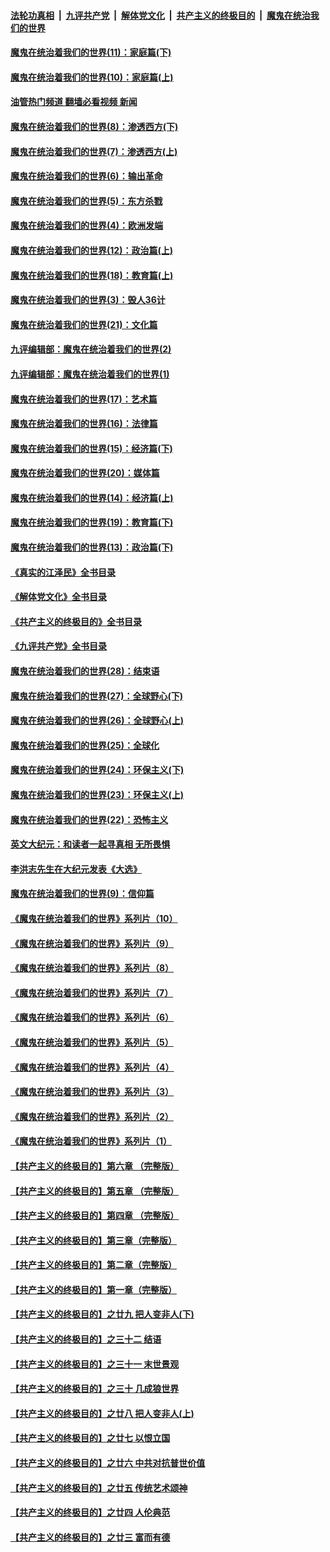 ####  [法轮功真相](../../../../basic/blob/master/README.md?t=01181212) &nbsp;|&nbsp; [九评共产党](../../../../9ping.md/blob/master/README.md?t=01181212) &nbsp;|&nbsp; [解体党文化](../../../../jtdwh.md/blob/master/README.md?t=01181212)  &nbsp;|&nbsp; [共产主义的终极目的](../../../../gczydzjmd.md/blob/master/README.md?t=01181212) &nbsp;|&nbsp; [魔鬼在统治我们的世界](../../../../mgztzwmdsj.md/blob/master/README.md?t=01181212) 

#### [魔鬼在统治着我们的世界(11)：家庭篇(下)](../pages/nsc422/n10440961.md?t=01181212) 

#### [魔鬼在统治着我们的世界(10)：家庭篇(上)](../pages/nsc422/n10435448.md?t=01181212) 

#### [油管热门频道 翻墙必看视频 新闻](http://129.146.143.75:81/youtube.html?01181212)

#### [魔鬼在统治着我们的世界(8)：渗透西方(下)](../pages/nsc422/n10429603.md?t=01181212) 

#### [魔鬼在统治着我们的世界(7)：渗透西方(上)](../pages/nsc422/n10426013.md?t=01181212) 

#### [魔鬼在统治着我们的世界(6)：输出革命](../pages/nsc422/n10421536.md?t=01181212) 

#### [魔鬼在统治着我们的世界(5)：东方杀戮](../pages/nsc422/n10417707.md?t=01181212) 

#### [魔鬼在统治着我们的世界(4)：欧洲发端](../pages/nsc422/n10414890.md?t=01181212) 

#### [魔鬼在统治着我们的世界(12)：政治篇(上)](../pages/nsc422/n10444576.md?t=01181212) 

#### [魔鬼在统治着我们的世界(18)：教育篇(上)](../pages/nsc422/n10526970.md?t=01181212) 

#### [魔鬼在统治着我们的世界(3)：毁人36计](../pages/nsc422/n10411583.md?t=01181212) 

#### [魔鬼在统治着我们的世界(21)：文化篇](../pages/nsc422/n10597706.md?t=01181212) 

#### [九评编辑部：魔鬼在统治着我们的世界(2)](../pages/nsc422/n10410036.md?t=01181212) 

#### [九评编辑部：魔鬼在统治着我们的世界(1)](../pages/nsc422/n10406825.md?t=01181212) 

#### [魔鬼在统治着我们的世界(17)：艺术篇](../pages/nsc422/n10499093.md?t=01181212) 

#### [魔鬼在统治着我们的世界(16)：法律篇](../pages/nsc422/n10485969.md?t=01181212) 

#### [魔鬼在统治着我们的世界(15)：经济篇(下)](../pages/nsc422/n10469975.md?t=01181212) 

#### [魔鬼在统治着我们的世界(20)：媒体篇](../pages/nsc422/n10586579.md?t=01181212) 

#### [魔鬼在统治着我们的世界(14)：经济篇(上)](../pages/nsc422/n10457370.md?t=01181212) 

#### [魔鬼在统治着我们的世界(19)：教育篇(下)](../pages/nsc422/n10564808.md?t=01181212) 

#### [魔鬼在统治着我们的世界(13)：政治篇(下)](../pages/nsc422/n10448270.md?t=01181212) 

#### [《真实的江泽民》全书目录](../pages/nsc422/n13721399.md?t=01181212) 

#### [《解体党文化》全书目录](../pages/nsc422/n13721157.md?t=01181212) 

#### [《共产主义的终极目的》全书目录](../pages/nsc422/n13721048.md?t=01181212) 

#### [《九评共产党》全书目录](../pages/nsc422/n13708085.md?t=01181212) 

#### [魔鬼在统治着我们的世界(28)：结束语](../pages/nsc422/n10936246.md?t=01181212) 

#### [魔鬼在统治着我们的世界(27)：全球野心(下)](../pages/nsc422/n10928319.md?t=01181212) 

#### [魔鬼在统治着我们的世界(26)：全球野心(上)](../pages/nsc422/n10900318.md?t=01181212) 

#### [魔鬼在统治着我们的世界(25)：全球化](../pages/nsc422/n10788205.md?t=01181212) 

#### [魔鬼在统治着我们的世界(24)：环保主义(下)](../pages/nsc422/n10695307.md?t=01181212) 

#### [魔鬼在统治着我们的世界(23)：环保主义(上)](../pages/nsc422/n10688613.md?t=01181212) 

#### [魔鬼在统治着我们的世界(22)：恐怖主义](../pages/nsc422/n10614727.md?t=01181212) 

#### [英文大纪元：和读者一起寻真相 无所畏惧](../pages/nsc422/n12542027.md?t=01181212) 

#### [李洪志先生在大纪元发表《大选》](../pages/nsc422/n12534746.md?t=01181212) 

#### [魔鬼在统治着我们的世界(9)：信仰篇](../pages/nsc422/n10432159.md?t=01181212) 

#### [《魔鬼在统治着我们的世界》系列片（10）](../pages/nsc422/n12292670.md?t=01181212) 

#### [《魔鬼在统治着我们的世界》系列片（9）](../pages/nsc422/n12290859.md?t=01181212) 

#### [《魔鬼在统治着我们的世界》系列片（8）](../pages/nsc422/n12287445.md?t=01181212) 

#### [《魔鬼在统治着我们的世界》系列片（7）](../pages/nsc422/n12283425.md?t=01181212) 

#### [《魔鬼在统治着我们的世界》系列片（6）](../pages/nsc422/n12282314.md?t=01181212) 

#### [《魔鬼在统治着我们的世界》系列片（5）](../pages/nsc422/n12281419.md?t=01181212) 

#### [《魔鬼在统治着我们的世界》系列片（4）](../pages/nsc422/n12274024.md?t=01181212) 

#### [《魔鬼在统治着我们的世界》系列片（3）](../pages/nsc422/n12271322.md?t=01181212) 

#### [《魔鬼在统治着我们的世界》系列片（2）](../pages/nsc422/n12269049.md?t=01181212) 

#### [《魔鬼在统治着我们的世界》系列片（1）](../pages/nsc422/n12267575.md?t=01181212) 

#### [【共产主义的终极目的】第六章 （完整版）](../pages/nsc422/n11428913.md?t=01181212) 

#### [【共产主义的终极目的】第五章 （完整版）](../pages/nsc422/n11428912.md?t=01181212) 

#### [【共产主义的终极目的】第四章 （完整版）](../pages/nsc422/n11428907.md?t=01181212) 

#### [【共产主义的终极目的】第三章（完整版）](../pages/nsc422/n11428848.md?t=01181212) 

#### [【共产主义的终极目的】第二章（完整版）](../pages/nsc422/n11428831.md?t=01181212) 

#### [【共产主义的终极目的】第一章（完整版）](../pages/nsc422/n11417651.md?t=01181212) 

#### [【共产主义的终极目的】之廿九 把人变非人(下)](../pages/nsc422/n11344140.md?t=01181212) 

#### [【共产主义的终极目的】之三十二 结语](../pages/nsc422/n11360535.md?t=01181212) 

#### [【共产主义的终极目的】之三十一 末世景观](../pages/nsc422/n11351129.md?t=01181212) 

#### [【共产主义的终极目的】之三十 几成狼世界](../pages/nsc422/n11348280.md?t=01181212) 

#### [【共产主义的终极目的】之廿八 把人变非人(上)](../pages/nsc422/n11340492.md?t=01181212) 

#### [【共产主义的终极目的】之廿七 以恨立国](../pages/nsc422/n11336944.md?t=01181212) 

#### [【共产主义的终极目的】之廿六 中共对抗普世价值](../pages/nsc422/n11324785.md?t=01181212) 

#### [【共产主义的终极目的】之廿五 传统艺术颂神](../pages/nsc422/n11296396.md?t=01181212) 

#### [【共产主义的终极目的】之廿四 人伦典范](../pages/nsc422/n11296397.md?t=01181212) 

#### [【共产主义的终极目的】之廿三 富而有德](../pages/nsc422/n11283598.md?t=01181212) 

<img src='http://gfw-breaker.win/goodnews/indexes/nsc422.md' width='0px' height='0px'/>
